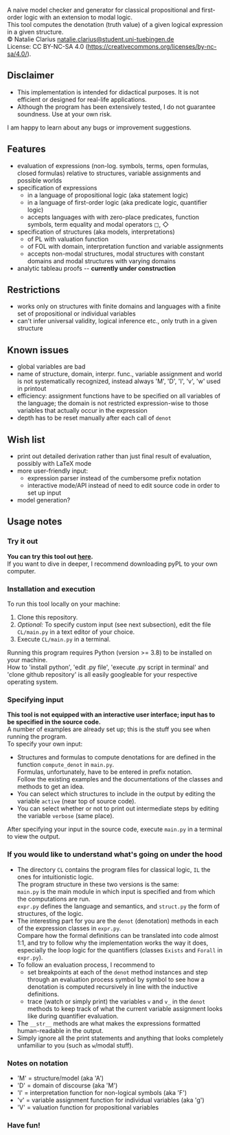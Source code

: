 A naive model checker and generator for classical propositional and first-order logic with an extension to modal logic.  
This tool computes the denotation (truth value) of a given logical expression in a given structure.  
© Natalie Clarius <natalie.clarius@student.uni-tuebingen.de>  
License: CC BY-NC-SA 4.0 (https://creativecommons.org/licenses/by-nc-sa/4.0/).  

Disclaimer
----------
- This implementation is intended for didactical purposes. It is not efficient or designed for real-life applications.  
- Although the program has been extensively tested, I do not guarantee soundness. Use at your own risk.

I am happy to learn about any bugs or improvement suggestions.

Features
--------
 - evaluation of expressions (non-log. symbols, terms, open formulas, closed formulas)
   relative to structures, variable assignments and possible worlds
 - specification of expressions
    - in a language of propositional logic (aka statement logic)
    - in a language of first-order logic (aka predicate logic, quantifier logic)
    - accepts languages with with zero-place predicates, function symbols, term equality and modal operators ◻, ◇
 - specification of structures (aka models, interpretations)
    - of PL with valuation function
    - of FOL with domain, interpretation function and variable assignments
    - accepts non-modal structures, modal structures with constant domains and modal structures with varying domains
 - analytic tableau proofs -- **currently under construction**

Restrictions
------------
 - works only on structures with finite domains and languages with a finite set of propositional or individual variables
 - can't infer universal validity, logical inference etc., only truth in a given structure

Known issues
------------
 - global variables are bad
 - name of structure, domain, interpr. func., variable assignment and world is not systematically recognized,
   instead always 'M', 'D', 'I', 'v', 'w' used in printout
 - efficiency: assignment functions have to be specified on all variables of the language;
   the domain is not restricted expression-wise to those variables that actually occur in the expression
 - depth has to be reset manually after each call of `denot`

Wish list
---------
 - print out detailed derivation rather than just final result of evaluation, possibly with LaTeX mode
 - more user-friendly input:
   - expression parser instead of the cumbersome prefix notation
   - interactive mode/API instead of need to edit source code in order to set up input
 - model generation?

Usage notes
-----------

### Try it out
**You can try this tool out [here](https://trinket.io/python3/757871dd18).**  
If you want to dive in deeper, I recommend downloading pyPL to your own computer.

### Installation and execution
To run this tool locally on your machine:
1. Clone this repository.
2. *Optional:* To specify custom input (see next subsection), edit the file `CL/main.py` in a text editor of your choice.
3. Execute `CL/main.py` in a terminal.

Running this program requires Python (version >= 3.8) to be installed on your machine.  
How to 'install python', 'edit .py file', 'execute .py script in terminal' and 'clone github repository'
is all easily googleable for your respective operating system.

### Specifying input
**This tool is not equipped with an interactive user interface; input has to be specified in the source code.**  
A number of examples are already set up; this is the stuff you see when running the program.  
To specify your own input:  
- Structures and formulas to compute denotations for are defined in the function `compute_denot` in `main.py`.  
  Formulas, unfortunately, have to be entered in prefix notation.  
  Follow the existing examples and the documentations of the classes and methods to get an idea.  
- You can select which structures to include in the output by editing the variable `active` (near top of source code).
- You can select whether or not to print out intermediate steps by editing the variable `verbose` (same place).

After specifying your input in the source code, execute `main.py` in a terminal to view the output.

### If you would like to understand what's going on under the hood
- The directory `CL` contains the program files for classical logic, `IL` the ones for intuitionistic logic.  
  The program structure in these two versions is the same:  
  `main.py` is the main module in which input is specified and from which the computations are run.  
  `expr.py` defines the language and semantics, and `struct.py` the form of structures, of the logic.
- The interesting part for you are the `denot` (denotation) methods in each of the expression classes in `expr.py`.  
  Compare how the formal definitions can be translated into code almost 1:1,
  and try to follow why the implementation works the way it does, especially the loop logic for the quantifiers 
  (classes `Exists` and `Forall` in `expr.py`).  
- To follow an evaluation process, I recommend to
  - set breakpoints at each of the `denot` method instances and step through an evaluation process symbol by symbol
    to see how a denotation is computed recursively in line with the inductive definitions.
  - trace (watch or simply print) the variables `v` and `v_` in the `denot` methods 
    to keep track of what the current variable assignment looks like during quantifier evaluation.  
- The `__str__` methods are what makes the expressions formatted human-readable in the output.  
- Simply ignore all the print statements and anything that looks completely unfamiliar to you (such as `w`/modal stuff).  

### Notes on notation
- 'M' = structure/model (aka 'A')
- 'D' = domain of discourse (aka 'M')
- 'I' = interpretation function for non-logical symbols (aka 'F')
- 'v' = variable assignment function for individual variables (aka 'g')
- 'V' = valuation function for propositional variables

### Have fun!